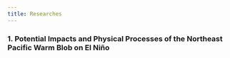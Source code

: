 ```yaml
---
title: Researches
---
```


### 1. Potential Impacts and Physical Processes of the Northeast Pacific Warm Blob on El Niño  